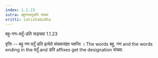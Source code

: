 ```yaml
---
index: 1.1.23
sutra: बहुगणवतुडति संख्या
vritti: satishabodha
---
```



 बहु-गण-वतुँ-डति सङ्ख्या 1.1.23 


वृत्तिः -- बहु गण वतुँ डति इत्येते संख्यासंज्ञा भवन्ति । The words बहु, गण and the words ending in the वतुँ and डति affixes get the designation संख्या. 


